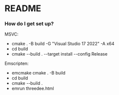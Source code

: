 # README #

### How do I get set up? ###

MSVC:
* cmake . -B build -G "Visual Studio 17 2022" -A x64
* cd build
* cmake --build . --target install --config Release

Emscripten:
* emcmake cmake . -B build
* cd build
* cmake --build .
* emrun threedee.html
